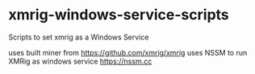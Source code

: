 # xmrig-windows-service-scripts
Scripts to set xmrig as a Windows Service

uses built miner from https://github.com/xmrig/xmrig
uses NSSM to run XMRig as windows service https://nssm.cc
